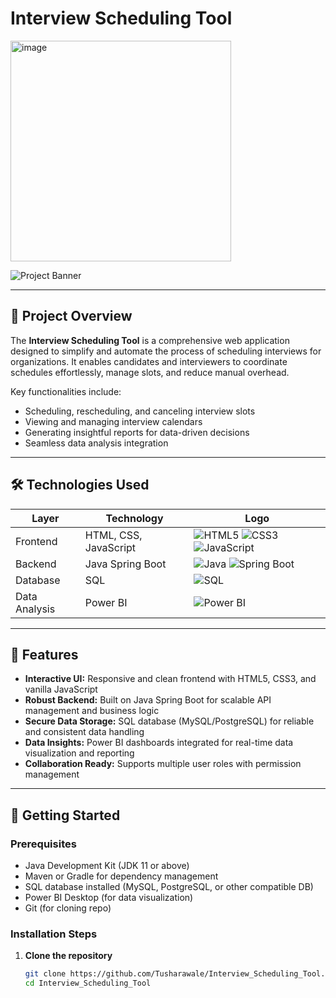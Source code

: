 # Interview Scheduling Tool


<img width="353" height="353" alt="image" src="https://github.com/user-attachments/assets/3f4a29e1-cad3-4c42-a9d8-fdde93363a26" />


![Project Banner](https://img.shields.io/badge/Interview%20Scheduling%20Tool-blueviolet?style=for-the-badge&logo=appveyor)

---

## 📖 Project Overview

The **Interview Scheduling Tool** is a comprehensive web application designed to simplify and automate the process of scheduling interviews for organizations. It enables candidates and interviewers to coordinate schedules effortlessly, manage slots, and reduce manual overhead.

Key functionalities include:

- Scheduling, rescheduling, and canceling interview slots
- Viewing and managing interview calendars
- Generating insightful reports for data-driven decisions
- Seamless data analysis integration

---

## 🛠️ Technologies Used

| Layer         | Technology             | Logo                                            |
|---------------|------------------------|------------------------------------------------|
| Frontend      | HTML, CSS, JavaScript  | ![HTML5](https://cdn.jsdelivr.net/gh/devicons/devicon/icons/html5/html5-original.svg) ![CSS3](https://cdn.jsdelivr.net/gh/devicons/devicon/icons/css3/css3-original.svg) ![JavaScript](https://cdn.jsdelivr.net/gh/devicons/devicon/icons/javascript/javascript-original.svg) |
| Backend       | Java Spring Boot       | ![Java](https://cdn.jsdelivr.net/gh/devicons/devicon/icons/java/java-original.svg) ![Spring Boot](.svg) |
| Database      | SQL                    | ![SQL](https://cdn.jsdelivr.net/gh/devicons/devicon/icons/mysql/mysql-original.svg) |
| Data Analysis | Power BI               | ![Power BI](.svg) |

---

## 🚀 Features

- **Interactive UI:** Responsive and clean frontend with HTML5, CSS3, and vanilla JavaScript
- **Robust Backend:** Built on Java Spring Boot for scalable API management and business logic
- **Secure Data Storage:** SQL database (MySQL/PostgreSQL) for reliable and consistent data handling
- **Data Insights:** Power BI dashboards integrated for real-time data visualization and reporting
- **Collaboration Ready:** Supports multiple user roles with permission management

---

## 🔧 Getting Started

### Prerequisites

- Java Development Kit (JDK 11 or above)
- Maven or Gradle for dependency management
- SQL database installed (MySQL, PostgreSQL, or other compatible DB)
- Power BI Desktop (for data visualization)
- Git (for cloning repo)

### Installation Steps

1. **Clone the repository**
   ```bash
   git clone https://github.com/Tusharawale/Interview_Scheduling_Tool.git
   cd Interview_Scheduling_Tool
